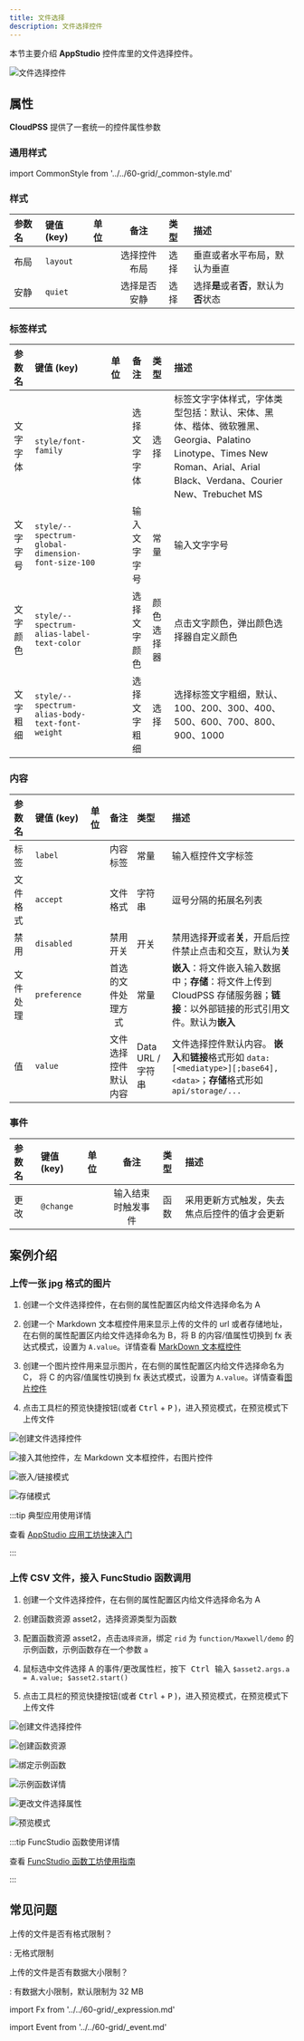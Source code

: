 ```yaml
---
title: 文件选择
description: 文件选择控件
---
```


本节主要介绍 **AppStudio** 控件库里的文件选择控件。

![文件选择控件](file-selector.png "文件选择控件")

## 属性

**CloudPSS** 提供了一套统一的控件属性参数

### 通用样式

import CommonStyle from '../../60-grid/_common-style.md'

<CommonStyle />

### 样式

| 参数名 | 键值 (key) | 单位 | 备注 | 类型 | 描述 |
| :--- | :--- | :--- | :--: | :--- | :--- |
| 布局 | `layout` |  | 选择控件布局 | 选择 | 垂直或者水平布局，默认为垂直 |
| 安静 | `quiet` |  | 选择是否安静 | 选择 | 选择**是**或者**否**，默认为**否**状态 |

### 标签样式

| 参数名 | 键值 (key) | 单位 | 备注 | 类型 | 描述 |
| :--- | :--- | :--- | :--: | :--- | :--- |
| 文字字体 | `style/font-family` |  | 选择文字字体 | 选择 | 标签文字字体样式，字体类型包括：默认、宋体、黑体、楷体、微软雅黑、Georgia、Palatino Linotype、Times New Roman、Arial、Arial Black、Verdana、Courier New、Trebuchet MS |
| 文字字号 | `style/--spectrum-global-dimension-font-size-100` |  | 输入文字字号 | 常量 | 输入文字字号 |
| 文字颜色 | `style/--spectrum-alias-label-text-color` |  | 选择文字颜色 | 颜色选择器 | 点击文字颜色，弹出颜色选择器自定义颜色 |
| 文字粗细 | `style/--spectrum-alias-body-text-font-weight` |  | 选择文字粗细 | 选择 | 选择标签文字粗细，默认、100、200、300、400、500、600、700、800、900、1000 |

### 内容

| 参数名 | 键值 (key) | 单位 | 备注 | 类型 | 描述 |
| :--- | :--- | :--- | :--: | :--- | :--- |
| 标签 | `label` |  | 内容标签 | 常量 | 输入框控件文字标签 |
| 文件格式 | `accept` |  | 文件格式 | 字符串 | 逗号分隔的拓展名列表 |
| 禁用 | `disabled` |  | 禁用开关 | 开关 | 禁用选择**开**或者**关**，开启后控件禁止点击和交互，默认为**关** |
| 文件处理 | `preference` |  | 首选的文件处理方式 | 常量 | **嵌入**：将文件嵌入输入数据中；**存储**：将文件上传到 CloudPSS 存储服务器；**链接**：以外部链接的形式引用文件。默认为**嵌入** |
| 值 | `value` |  | 文件选择控件默认内容 | Data URL / 字符串 |  文件选择控件默认内容。 **嵌入**和**链接**格式形如 `data:[<mediatype>][;base64],<data>`；**存储**格式形如 `api/storage/...` |


### 事件

| 参数名 | 键值 (key) | 单位 | 备注 | 类型 | 描述 |
| :--- | :--- | :--- | :--: | :--- | :--- |
| 更改 | `@change` |  | 输入结束时触发事件 | 函数 | 采用更新方式触发，失去焦点后控件的值才会更新 |

## 案例介绍

### 上传一张 jpg 格式的图片

1. 创建一个文件选择控件，在右侧的属性配置区内给文件选择命名为 A

2. 创建一个 Markdown 文本框控件用来显示上传的文件的 url 或者存储地址，在右侧的属性配置区内给文件选择命名为 B，将 B 的内容/值属性切换到 fx 表达式模式，设置为 `A.value`。详情查看 [MarkDown 文本框控件](../../20-content/30-markdown-text-box/index.md)

3. 创建一个图片控件用来显示图片，在右侧的属性配置区内给文件选择命名为 C， 将 C 的内容/值属性切换到 fx 表达式模式，设置为 `A.value`。详情查看[图片控件](../../20-content/20-image/index.md)


4. 点击工具栏的预览快捷按钮(或者 <kbd>Ctrl</kbd> + <kbd>P</kbd> )，进入预览模式，在预览模式下上传文件

![创建文件选择控件](create-file-selector-control.png "创建文件选择控件")

![接入其他控件，左 Markdown 文本框控件，右图片控件](access-other-controls.png "接入其他控件，左 Markdown 文本框控件，右图片控件")

![嵌入/链接模式](embedding&linking-model.png "嵌入/链接模式")

![存储模式](storage-model.png "存储模式")


:::tip 典型应用使用详情

查看 [AppStudio 应用工坊快速入门](../../../20-quick-start/10-simple-apps/index.md)

:::


### 上传 CSV 文件，接入 FuncStudio 函数调用

1. 创建一个文件选择控件，在右侧的属性配置区内给文件选择命名为 A

2. 创建函数资源 asset2，选择资源类型为函数

3. 配置函数资源 asset2，点击`选择资源`，绑定 `rid` 为 `function/Maxwell/demo` 的示例函数，示例函数存在一个参数 `a`

4. 鼠标选中文件选择 A 的事件/更改属性栏，按下<kbd> Ctrl </kbd> 输入 `$asset2.args.a = A.value; $asset2.start()`

5. 点击工具栏的预览快捷按钮(或者 <kbd>Ctrl</kbd> + <kbd>P</kbd> )，进入预览模式，在预览模式下上传文件

![创建文件选择控件](create-file-selector-control.png "创建文件选择控件")

![创建函数资源](create-function-resource.png "创建函数资源")

![绑定示例函数](bind-example-function.png "绑定示例函数")

![示例函数详情](example-function-details.png "示例函数详情")

![更改文件选择属性](change-file-selector-attributes.png "更改文件选择属性")

![预览模式](preview-mode.png "预览模式")


:::tip FuncStudio 函数使用详情

查看 [FuncStudio 函数工坊使用指南](../../../../30-funcstudio/10-user-guide/index.md)

:::


## 常见问题


上传的文件是否有格式限制？

:   无格式限制


上传的文件是否有数据大小限制？

:   有数据大小限制，默认限制为 32 MB


import Fx from '../../60-grid/_expression.md'

<Fx />



import Event from '../../60-grid/_event.md'

<Event />